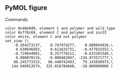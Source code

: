 ## PyMOL figure

Commands

    color 0x40e0d0, element C and polymer and wild_type
    color 0xff8c69, element C and polymer and ins33
    color white, element C and not polymer
    set_view (\
        -0.264273137,    0.747974277,    0.608844936,\
         0.630696893,    0.611625731,   -0.477632552,\
        -0.729644001,    0.257770211,   -0.633381546,\
         0.000070116,   -0.000482097, -234.973571777,\
        86.245773315,   86.440742493,   79.143836975,\
       144.948913574,  325.016784668,  -20.000000000 )
